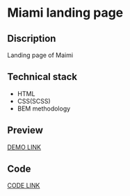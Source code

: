 # Miami landing page

## Discription
Landing page of Maimi

## Technical stack
- HTML
- CSS(SCSS)
- BEM methodology

## Preview
[DEMO LINK](https://besconstantine.github.io/layout_miami/)

## Code
[CODE LINK](https://github.com/besconstantine/maimi_landing/tree/develop/src)
